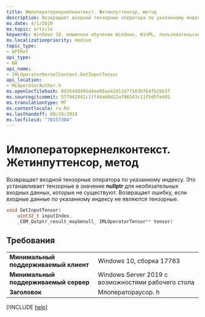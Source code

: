 ```yaml
---
title: Имлоператоркернелконтекст. Жетинпуттенсор, метод
description: Возвращает входной тензорные оператора по указанному индексу.
ms.date: 4/1/2019
ms.topic: article
keywords: Windows 10, машинное обучение Windows, WinML, пользовательские операторы, Жетинпуттенсор
ms.localizationpriority: medium
topic_type:
- APIRef
api_type:
- NA
api_name:
- IMLOperatorKernelContext.GetInputTensor
api_location:
- MLOperatorAuthor.h
ms.openlocfilehash: 8d35408495d4ee08ae42d11d77103bf64fb2bb3f
ms.sourcegitcommit: 577942041c1ff4da60d22af96543c11f5d5fe401
ms.translationtype: MT
ms.contentlocale: ru-RU
ms.lasthandoff: 08/29/2019
ms.locfileid: "70157304"
---
```

# <a name="imloperatorkernelcontextgetinputtensor-method"></a>Имлоператоркернелконтекст. Жетинпуттенсор, метод

Возвращает входной тензорные оператора по указанному индексу. Это устанавливает тензорные в значение **nullptr** для необязательных входных данных, которые не существуют. Возвращает ошибку, если входные данные по указанному индексу не являются тензорные.

```cpp
void GetInputTensor(
    uint32_t inputIndex,
    _COM_Outptr_result_maybenull_ IMLOperatorTensor** tensor)
```

## <a name="requirements"></a>Требования

| | |
|-|-|
| **Минимальный поддерживаемый клиент** | Windows 10, сборка 17763 |
| **Минимальный поддерживаемый сервер** | Windows Server 2019 с возможностями рабочего стола |
| **Заголовок** | Млоператораусор. h |

[!INCLUDE [help](../../includes/get-help.md)]
